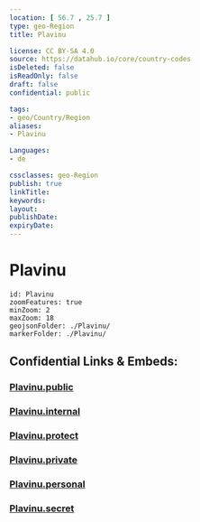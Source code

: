 ```yaml
---
location: [ 56.7 , 25.7 ] 
type: geo-Region
title: Plavinu

license: CC BY-SA 4.0
source: https://datahub.io/core/country-codes
isDeleted: false
isReadOnly: false
draft: false
confidential: public

tags:
- geo/Country/Region
aliases:
- Plavinu

Languages:
- de

cssclasses: geo-Region
publish: true
linkTitle: 
keywords: 
layout: 
publishDate: 
expiryDate: 
---
```


# Plavinu

```leaflet
id: Plavinu
zoomFeatures: true 
minZoom: 2 
maxZoom: 18
geojsonFolder: ./Plavinu/
markerFolder: ./Plavinu/
```


## Confidential Links & Embeds: 

### [Plavinu.public](/_public/\Earth\Continent\Europe\Europe~North\Latvia\CountiesPlavinu.public.md) 

### [Plavinu.internal](/_internal/\Earth\Continent\Europe\Europe~North\Latvia\CountiesPlavinu.internal.md) 

### [Plavinu.protect](/_protect/\Earth\Continent\Europe\Europe~North\Latvia\CountiesPlavinu.protect.md) 

### [Plavinu.private](/_private/\Earth\Continent\Europe\Europe~North\Latvia\CountiesPlavinu.private.md) 

### [Plavinu.personal](/_personal/\Earth\Continent\Europe\Europe~North\Latvia\CountiesPlavinu.personal.md) 

### [Plavinu.secret](/_secret/\Earth\Continent\Europe\Europe~North\Latvia\CountiesPlavinu.secret.md)

